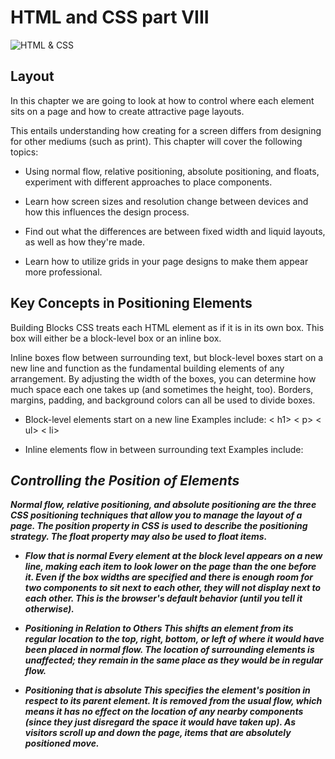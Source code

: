 # HTML and CSS part VIII
![HTML & CSS](https://media2.giphy.com/media/26tn33aiTi1jkl6H6/200.gif)

## Layout
In this chapter we are going to look at
how to control where each element sits
on a page and how to create attractive
page layouts.

This entails understanding how creating for a screen differs from designing for other mediums (such as print). This chapter will cover the following topics:

- Using normal flow, relative positioning, absolute positioning, and floats, experiment with different approaches to place components.

- Learn how screen sizes and resolution change between devices and how this influences the design process.

- Find out what the differences are between fixed width and liquid layouts, as well as how they're made.

- Learn how to utilize grids in your page designs to make them appear more professional.

## Key Concepts in Positioning Elements

Building Blocks
CSS treats each HTML element as if it is in its
own box. This box will either be a block-level
box or an inline box.

Inline boxes flow between surrounding text, but block-level boxes start on a new line and function as the fundamental building elements of any arrangement. By adjusting the width of the boxes, you can determine how much space each one takes up (and sometimes the height, too). Borders, margins, padding, and background colors can all be used to divide boxes.

- Block-level elements
start on a new line
Examples include:
< h1> < p> < ul> < li>

- Inline elements
flow in between
surrounding text
Examples include:
<img> <b> <i>

## Controlling the Position of Elements

Normal flow, relative positioning, and absolute positioning are the three CSS positioning techniques that allow you to manage the layout of a page. The position property in CSS is used to describe the positioning strategy. The float property may also be used to float items.

- Flow that is normal
Every element at the block level appears on a new line, making each item to look lower on the page than the one before it.
Even if the box widths are specified and there is enough room for two components to sit next to each other, they will not display next to each other. This is the browser's default behavior (until you tell it otherwise).

- Positioning in Relation to Others
This shifts an element from its regular location to the top, right, bottom, or left of where it would have been placed in normal flow. The location of surrounding elements is unaffected; they remain in the same place as they would be in regular flow.

- Positioning that is absolute
This specifies the element's position in respect to its parent element. It is removed from the usual flow, which means it has no effect on the location of any nearby components (since they just disregard the space it would have taken up).
As visitors scroll up and down the page, items that are absolutely positioned move.

